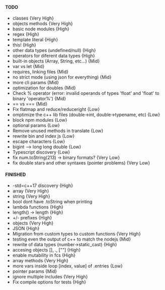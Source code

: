 #### TODO
- classes {Very High}
- objects methods {Very High}
- basic node modules {High}
- regex {High}
- template literal {High}
- this! {High}
- other data types (undefined/null) {High}
- operators for diferent data types {High}
- built-in objects (Array, String, etc...) {Mid}
- var vs let {Mid}
- requires, linking files {Mid}
- no strict mode (using json for everything) {Mid}
- more cli params {Mid}
- optimization for doubles {Mid}  
- Check % operator (error: invalid operands of types 'float' and 'float' to binary 'operator%') {Mid}
- == vs === {Mid}
- Fix flatmap and reduce/reduceright {Low}
- omptimize the c++ lib files (double->int, double->typename, etc) {Low}
- block npm modules {Low}
- optional params  {Low}  
- Remove unused methods in translate {Low}
- rewrite bin and index js {Low}
- escape characters {Low}
- bigint --> long long double {Low}
- Typescript discovery {Low}
- fix num.toString(213) -> binary formats? {Very Low}
- fix double stars and other syntaxes (pointer problems) {Very Low}

#### FINISHED
- -std=c++17 discovery {High}
- array {Very High}
- string {Very High}
- bool dont have .toString when printing
- lambda functions {High}
- length() -> length {High}
- +/- prefixes {High}
- objects {Very High}
- JSON {High}
- Migration from custom types to custom functions {Very High}
- testing even the output of c++ to match the nodejs {Mid}
- rewrite of data types (number->static_cast<double>) {High}
- accesing objects [], ., [""] {High}
- enable mutability in fcs {High}
- array methods {Very High}
- more vars inside loop [index, value] of .entries  {Low}
- pointer params  {Mid}  
- ignore multiple includes {Very High}
- Fix compile options for tests {High}
